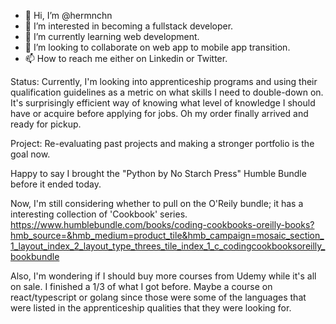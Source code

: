 - 👋 Hi, I’m @hermnchn
- 👀 I’m interested in becoming a fullstack developer.
- 🌱 I’m currently learning web development.
- 💞️ I’m looking to collaborate on web app to mobile app transition.
- 📫 How to reach me either on Linkedin or Twitter.

Status: Currently, I'm looking into apprenticeship programs and using their qualification guidelines as a metric on what skills I need to double-down on. It's surprisingly efficient way of knowing what level of knowledge I should have or acquire before applying for jobs. Oh my order finally arrived and ready for pickup.

Project: Re-evaluating past projects and making a stronger portfolio is the goal now.

Happy to say I brought the "Python by No Starch Press" Humble Bundle before it ended today. 

Now, I'm still considering whether to pull on the O'Reily bundle; it has a interesting collection of 'Cookbook' series. 
https://www.humblebundle.com/books/coding-cookbooks-oreilly-books?hmb_source=&hmb_medium=product_tile&hmb_campaign=mosaic_section_1_layout_index_2_layout_type_threes_tile_index_1_c_codingcookbooksoreilly_bookbundle

Also, I'm wondering if I should buy more courses from Udemy while it's all on sale. I finished a 1/3 of what I got before. Maybe a course on react/typescript or golang since those were some of the languages that were listed in the apprenticeship qualities that they were looking for.

<!---
hermnchn/hermnchn is a ✨ special ✨ repository because its `README.md` (this file) appears on your GitHub profile.
You can click the Preview link to take a look at your changes.
--->
